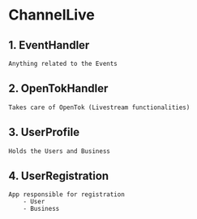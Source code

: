 # ChannelLive
 
## 1. EventHandler
	Anything related to the Events
 
## 2. OpenTokHandler
	Takes care of OpenTok (Livestream functionalities)
 
## 3. UserProfile
	Holds the Users and Business

## 4. UserRegistration
    App responsible for registration
        - User
        - Business